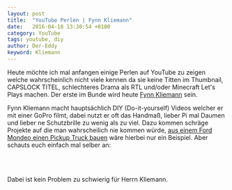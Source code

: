 ```yaml
---
layout: post
title:  "YouTube Perlen | Fynn Kliemann"
date:   2016-04-18 13:30:54 +0100
category: YouTube
tags: youtube, diy
author: Der-Eddy
keyword: Kliemann
---
```

Heute möchte ich mal anfangen einige Perlen auf YouTube zu zeigen welche wahrscheinlich nicht viele kennen da sie keine Titten im Thumbnail, CAPSLOCK TITEL, schlechteres Drama als RTL und/oder Minecraft Let's Plays machen. Der erste im Bunde wird heute [Fynn Kliemann](https://www.youtube.com/user/xmostimportant/) sein.

Fynn Kliemann macht hauptsächlich DIY (Do-it-yourself) Videos welcher er mit einer GoPro filmt, dabei nutzt er oft das Handmaß, lieber Pi mal Daumen und lieber ne Schutzbrille zu wenig als zu viel. Dazu kommen schräge Projekte auf die man wahrscheilich nie kommen würde, [aus einem Ford Mondeo einen Pickup Truck bauen](https://www.youtube.com/watch?v=Z4Ywga1SbnY) wäre hierbei nur ein Beispiel. Aber schauts euch einfach mal selber an:

<div class="ui embed" data-source="youtube" data-id="a0qGERVcC9E" data-placeholder="https://img.youtube.com/vi/a0qGERVcC9E/maxresdefault.jpg"></div>
<script>$('.ui.embed').embed();</script><br>

<div class="ui embed" data-source="youtube" data-id="o_0bntWMsh0" data-placeholder="https://img.youtube.com/vi/o_0bntWMsh0/maxresdefault.jpg"></div>
<script>$('.ui.embed').embed();</script><br>

Dabei ist kein Problem zu schwierig für Herrn Kliemann.

